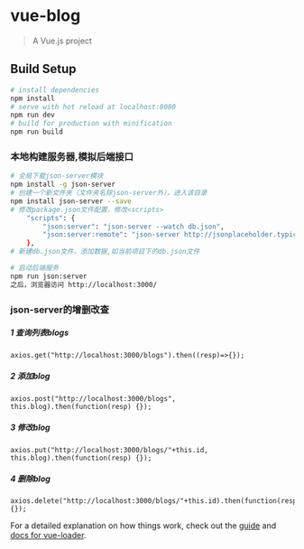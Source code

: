# vue-blog

> A Vue.js project
## Build Setup
``` bash
# install dependencies
npm install
# serve with hot reload at localhost:8080
npm run dev
# build for production with minification
npm run build
```

### 本地构建服务器,模拟后端接口
``` bash
# 全局下载json-server模块
npm install -g json-server
# 创建一个新文件夹（文件夹名除json-server外），进入该目录
npm install json-server --save
# 修改package.json文件配置，修改<scripts>
    "scripts": {
        "json:server": "json-server --watch db.json",
        "json:server:remote": "json-server http://jsonplaceholder.typicode.com/db"
    },
# 新建db.json文件，添加数据,如当前项目下的db.json文件

# 启动后端服务
npm run json:server
之后，浏览器访问 http://localhost:3000/
```


### json-server的增删改查
##### 1 查询列表blogs
```
axios.get("http://localhost:3000/blogs").then((resp)=>{});
```
##### 2 添加blog
```
axios.post("http://localhost:3000/blogs", this.blog).then(function(resp) {});
```
##### 3 修改blog
```
axios.put("http://localhost:3000/blogs/"+this.id, this.blog).then(function(resp) {});
```
##### 4 删除blog
```
axios.delete("http://localhost:3000/blogs/"+this.id).then(function(resp) {});
```


For a detailed explanation on how things work, check out the [guide](http://vuejs-templates.github.io/webpack/) and [docs for vue-loader](http://vuejs.github.io/vue-loader).

